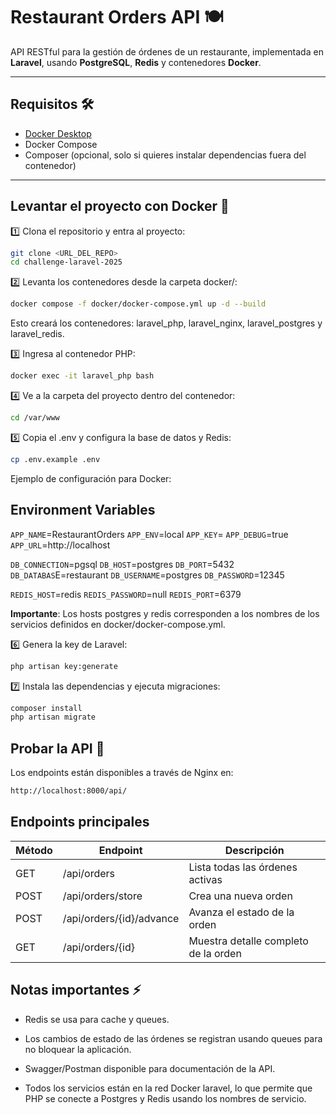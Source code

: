 # Restaurant Orders API 🍽️

API RESTful para la gestión de órdenes de un restaurante, implementada en **Laravel**, usando **PostgreSQL**, **Redis** y contenedores **Docker**.

---

## Requisitos 🛠️

- [Docker Desktop](https://www.docker.com/products/docker-desktop/)
- Docker Compose
- Composer (opcional, solo si quieres instalar dependencias fuera del contenedor)

---

## Levantar el proyecto con Docker 🚀

1️⃣ Clona el repositorio y entra al proyecto:

```bash
git clone <URL_DEL_REPO>
cd challenge-laravel-2025
```

2️⃣ Levanta los contenedores desde la carpeta docker/:


```bash
docker compose -f docker/docker-compose.yml up -d --build
```

Esto creará los contenedores: laravel_php, laravel_nginx, laravel_postgres y laravel_redis.

3️⃣ Ingresa al contenedor PHP:

```bash
docker exec -it laravel_php bash
```

4️⃣ Ve a la carpeta del proyecto dentro del contenedor:

```bash
cd /var/www
```

5️⃣ Copia el .env y configura la base de datos y Redis:

```bash
cp .env.example .env
```

Ejemplo de configuración para Docker:

## Environment Variables

`APP_NAME`=RestaurantOrders
`APP_ENV`=local
`APP_KEY`=
`APP_DEBUG`=true
`APP_URL`=http://localhost

`DB_CONNECTION`=pgsql
`DB_HOST`=postgres
`DB_PORT`=5432
`DB_DATABAS`E=restaurant
`DB_USERNAME`=postgres
`DB_PASSWORD`=12345

`REDIS_HOST`=redis
`REDIS_PASSWORD`=null
`REDIS_PORT`=6379

**Importante**: Los hosts postgres y redis corresponden a los nombres de los servicios definidos en docker/docker-compose.yml.

6️⃣ Genera la key de Laravel:

```bash
php artisan key:generate
```

7️⃣ Instala las dependencias y ejecuta migraciones:

```bash
composer install
php artisan migrate
```

## Probar la API 🧪

Los endpoints están disponibles a través de Nginx en:

```bash
http://localhost:8000/api/
```

## Endpoints principales

| Método | Endpoint                 | Descripción                          |
| ------ | ------------------------ | ------------------------------------ |
| GET    | /api/orders              | Lista todas las órdenes activas      |
| POST   | /api/orders/store        | Crea una nueva orden                 |
| POST   | /api/orders/{id}/advance | Avanza el estado de la orden         |
| GET    | /api/orders/{id}         | Muestra detalle completo de la orden |

## Notas importantes ⚡

 - Redis se usa para cache y queues.

 - Los cambios de estado de las órdenes se registran usando queues para no bloquear la aplicación.

 - Swagger/Postman disponible para documentación de la API.

 - Todos los servicios están en la red Docker laravel, lo que permite que PHP se conecte a Postgres y Redis usando los nombres de servicio.
